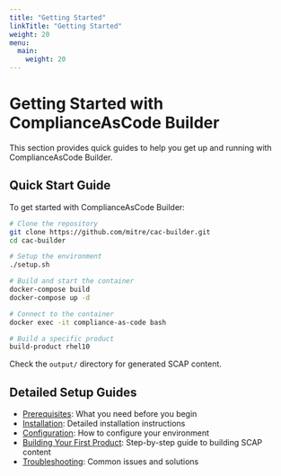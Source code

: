 ```yaml
---
title: "Getting Started"
linkTitle: "Getting Started"
weight: 20
menu:
  main:
    weight: 20
---
```


# Getting Started with ComplianceAsCode Builder

This section provides quick guides to help you get up and running with ComplianceAsCode Builder.

## Quick Start Guide

To get started with ComplianceAsCode Builder:

```bash
# Clone the repository
git clone https://github.com/mitre/cac-builder.git
cd cac-builder

# Setup the environment
./setup.sh

# Build and start the container
docker-compose build
docker-compose up -d

# Connect to the container
docker exec -it compliance-as-code bash

# Build a specific product
build-product rhel10
```

Check the `output/` directory for generated SCAP content.

## Detailed Setup Guides

- [Prerequisites](/getting-started/prerequisites/): What you need before you begin
- [Installation](/getting-started/installation/): Detailed installation instructions
- [Configuration](/getting-started/configuration/): How to configure your environment
- [Building Your First Product](/getting-started/first-build/): Step-by-step guide to building SCAP content
- [Troubleshooting](/getting-started/troubleshooting/): Common issues and solutions